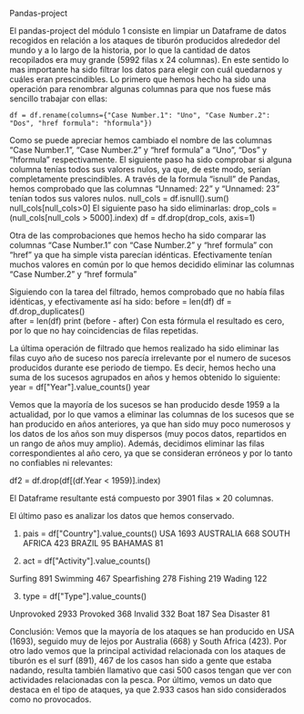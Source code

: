 Pandas-project

El pandas-project del módulo 1 consiste en limpiar un Dataframe de datos recogidos en relación a los ataques de tiburón producidos alrededor del mundo y a lo largo de la historia, por lo que la cantidad de datos recopilados era muy grande (5992 filas x 24 columnas).
En este sentido lo mas importante ha sido filtrar los datos para elegir con cuál quedarnos y cuáles eran prescindibles.
Lo primero que hemos hecho ha sido una operación para renombrar algunas columnas para que nos fuese más sencillo trabajar con ellas:

	df = df.rename(columns={"Case Number.1": "Uno", "Case Number.2": "Dos", "href formula": "hformula"})  

Como se puede apreciar hemos cambiado el nombre de las columnas “Case Number.1”, “Case Number.2” y “href formula” a “Uno”, “Dos” y “hformula” respectivamente.
El siguiente paso ha sido comprobar si alguna columna tenías todos sus valores nulos, ya que, de este modo, serían completamente prescindibles. A través de la formula “isnull” de Pandas, hemos comprobado que las columnas “Unnamed: 22” y “Unnamed: 23” tenían todos sus valores nulos.
null_cols = df.isnull().sum()
null_cols[null_cols>0]
El siguiente paso ha sido eliminarlas: 
drop_cols = (null_cols[null_cols > 5000].index)
df = df.drop(drop_cols, axis=1)   

Otra de las comprobaciones que hemos hecho ha sido comparar las columnas “Case Number.1” con “Case Number.2” y “href formula” con “href” ya que ha simple vista parecían idénticas. Efectivamente tenían muchos valores en común por lo que hemos decidido eliminar las columnas “Case Number.2” y “href formula”

Siguiendo con la tarea del filtrado, hemos comprobado que no había filas idénticas, y efectivamente así ha sido:
before = len(df)
df = df.drop_duplicates()              
after = len(df)
print (before - after)
Con esta fórmula el resultado es cero, por lo que no hay coincidencias de filas repetidas.

La última operación de filtrado que hemos realizado ha sido eliminar las filas cuyo año de suceso nos parecía irrelevante por el numero de sucesos producidos durante ese periodo de tiempo. Es decir, hemos hecho una suma de los sucesos agrupados en años y hemos obtenido lo siguiente:
year = df["Year"].value_counts()
year
 
 

Vemos que la mayoría de los sucesos se han producido desde 1959 a la actualidad, por lo que vamos a eliminar las columnas de los sucesos que se han producido en años anteriores, ya que han sido muy poco numerosos y los datos de los años son muy dispersos (muy pocos datos, repartidos en un rango de años muy amplio). Además, decidimos eliminar las filas correspondientes al año cero, ya que se consideran erróneos y por lo tanto no confiables ni relevantes:

df2 = df.drop(df[(df.Year < 1959)].index)

El Dataframe resultante está compuesto por 3901 filas × 20 columnas.

El último paso es analizar los datos que hemos conservado. 
1.	pais = df["Country"].value_counts()
USA             1693
AUSTRALIA        668
SOUTH AFRICA     423
BRAZIL            95
BAHAMAS           81

2.	act = df["Activity"].value_counts()

Surfing         891
Swimming        467
Spearfishing    278
Fishing         219
Wading          122


3.	type = df["Type"].value_counts()

Unprovoked      2933
Provoked         368
Invalid          332
Boat             187
Sea Disaster      81

Conclusión:
Vemos que la mayoría de los ataques se han producido en USA (1693), seguido muy de lejos por Australia (668) y South Africa (423). Por otro lado vemos que la principal actividad relacionada con los ataques de tiburón es el surf (891), 467 de los casos han sido a gente que estaba nadando, resulta también llamativo que casi 500 casos tengan que ver con actividades relacionadas con la pesca.
Por último, vemos un dato que destaca en el tipo de ataques, ya que 2.933 casos han sido considerados como no provocados.
